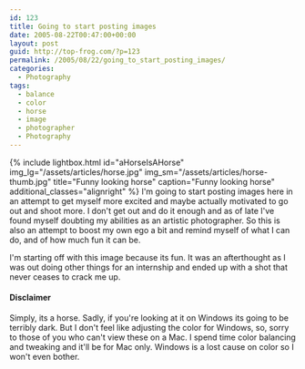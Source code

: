 ```yaml
---
id: 123
title: Going to start posting images
date: 2005-08-22T00:47:00+00:00
layout: post
guid: http://top-frog.com/?p=123
permalink: /2005/08/22/going_to_start_posting_images/
categories:
  - Photography
tags:
  - balance
  - color
  - horse
  - image
  - photographer
  - Photography
---
```


{% include lightbox.html 
  id="aHorseIsAHorse"
  img_lg="/assets/articles/horse.jpg"
  img_sm="/assets/articles/horse-thumb.jpg"
  title="Funny looking horse"
  caption="Funny looking horse"
  additional_classes="alignright"
%} I'm going to start posting images here in an attempt to get myself more excited and maybe actually motivated to go out and shoot more. I don't get out and do it enough and as of late I've found myself doubting my abilities as an artistic photographer. So this is also an attempt to boost my own ego a bit and remind myself of what I can do, and of how much fun it can be.

I'm starting off with this image because its fun. It was an afterthought as I was out doing other things for an internship and ended up with a shot that never ceases to crack me up.

#### Disclaimer

Simply, its a horse. Sadly, if you're looking at it on Windows its going to be terribly dark. But I don't feel like adjusting the color for Windows, so, sorry to those of you who can't view these on a Mac. I spend time color balancing and tweaking and it'll be for Mac only. Windows is a lost cause on color so I won't even bother.